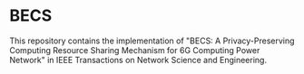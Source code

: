 # BECS
This repository contains the implementation of "BECS: A Privacy-Preserving Computing Resource Sharing Mechanism for 6G Computing Power Network" in IEEE Transactions on Network Science and Engineering. 
